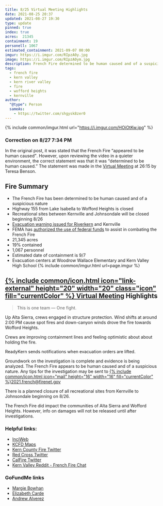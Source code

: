 ```yaml
---
title: 8/25 Virtual Meeting Highlights
date: 2021-08-25 20:37
updated: 2021-08-27 19:30
type: update
pinned: true
index: true
acres: 	21345
containment: 19
personell: 1067
estimated_containment: 2021-09-07 00:00
imgur: https://i.imgur.com/RIpzA0y.jpg
image: https://i.imgur.com/RIpzA0ym.jpg
description: French Fire determined to be human caused and of a suspicious nature, evidence shows. Investigation continues.
tags:
  - french fire
  - kern valley
  - kern river valley
  - fire
  - wofford heights
  - kernville
author:
  "@type": Person
  sameAs:
    - https://twitter.com/shgysk8zer0
---
```

{% include common/imgur.html url="https://i.imgur.com/HOiOtKw.jpg" %}

<div class="status-box info post-correction">
  <h3 class="center">Correction on <time datetime="2021-08-27T19:34-07:34">8/27 7:34 PM</time></h3>
  <p>In the original post, it was stated that the French Fire <q>appeared to be human caused</q>.
  However, upon reviewing the video in a quieter environment, the correct statement was
  that it was <q>determined to be human caused.</q> The statement was made in the
  <a href="https://www.facebook.com/events/1027717621317377/" rel="noopener noreferrer external">Virtual Meeting</a>
  at 26:15 by Teresa Benson.</p>
</div>

## Fire Summary
- The French Fire has been determined to be human caused and of a suspicious nature
- Highway 155 from Lake Isabella to Wofford Heights is closed
- Recreational sites between Kernville and Johnsondale will be closed beginning 8/26
- [Evacuation warning issued for Riverkern](/news/2021/08/25/riverkern-evacuation-warning/) and Kernville
- FEMA has [authorized the use of federal funds](/news/2021/08/25/fema-approved/) to assist in combating the French Fire
- 21,345 acres
- 19% contained
- 1,067 personnel
- Estimated date of containment is 9/7
- Evacuation centers at Woodrow Wallace Elementary and Kern Valley High School
{% include common/imgur.html url=page.imgur %}

<h2 id="virtual-meeting-highlights"><a href="https://www.facebook.com/events/1027717621317377/" rel="noopener noreferrer external">{% include common/icon.html icon="link-external" height="20" width="20" class="icon" fill="currentColor" %} Virtual Meeting</a> Highlights</h2>

> This is one team &mdash; One fight.

Up Alta Sierra, crews engaged in structure protection. Wind shifts at around 2:00 PM
cause spot fires and down-canyon winds drove the fire towards Wofford Heights.

Crews are improving containment lines and feeling optimistic about about holding the fire.

ReadyKern sends notifications when evacuation orders are lifted.

Groundwork on the investigation is complete and evidence is being analyzed.
The French Fire appears to be human caused and of a suspicious nature. Any tips for
the investigation may be sent to <a href="mailto:2021.french@firenet.gov" class="btn btn-primary">{% include common/icon.html icon="mail" height="16" width="16" fill="currentColor" %}2021.french@firenet.gov</a>

There is a planned closure of all recreational sites from Kernville to Johnsondale beginning
on 8/26.

The French Fire did impact the communities of Alta Sierra and Wofford Heights.
However, info on damages will not be released until after investigations.

### Helpful links:
- [InciWeb](https://inciweb.nwcg.gov/incident/7813/)
- [KCFD Maps](https://kcfd.maps.arcgis.com/apps/instant/interactivelegend/index.html?appid=cd18207578044581a9a9a1255fc88417)
- [Kern County Fire Twitter](https://twitter.com/kerncountyfire)
- [Red Cross Twitter](https://twitter.com/RedCrossCCR)
- [CalFire Twitter](https://twitter.com/CAL_FIRE)
- [Kern Valley Reddit - French Fire Chat](https://www.reddit.com/r/KernValley/comments/pa5ihf/french_fire_chat/)

### GoFundMe links
- [Margie Bowhan](https://www.gofundme.com/f/lets-help-margie-bowhan)
- [Elizabeth Carde](https://www.gofundme.com/f/relief-fund-for-elizabeth-carde-french-fire)
- [Andrew Alverez](https://www.gofundme.com/f/5c94g-help-andrew-get-back-on-his-feet)
